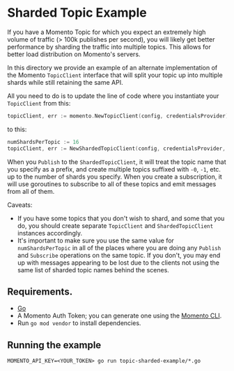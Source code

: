 # Sharded Topic Example

If you have a Momento Topic for which you expect an extremely high volume of traffic (> 100k publishes per second),
you will likely get better performance by sharding the traffic into multiple topics. This allows for better load distribution
on Momento's servers.

In this directory we provide an example of an alternate implementation of the Momento `TopicClient` interface that 
will split your topic up into multiple shards while still retaining the same API.

All you need to do is to update the line of code where you instantiate your `TopicClient` from this:

```go
topicClient, err := momento.NewTopicClient(config, credentialsProvider)
```

to this:

```go
numShardsPerTopic := 16
topicClient, err := NewShardedTopicClient(config, credentialsProvider, numShardsPerTopic)
```

When you `Publish` to the `ShardedTopicClient`, it will treat the topic name that you specify as a prefix, and create
multiple topics suffixed with `-0`, `-1`, etc. up to the number of shards you specify. When you create a subscription,
it will use goroutines to subscribe to all of these topics and emit messages from all of them.

Caveats:
* If you have some topics that you don't wish to shard, and some that you do, you should create separate `TopicClient`
  and `ShardedTopicClient` instances accordingly.
* It's important to make sure you use the same value for `numShardsPerTopic` in all of the places where you are doing
  any `Publish` and `Subscribe` operations on the same topic. If you don't, you may end up with messages appearing to
  be lost due to the clients not using the same list of sharded topic names behind the scenes.

## Requirements.

- [Go](https://go.dev/dl/)
- A Momento Auth Token; you can generate one using the [Momento CLI](https://github.com/momentohq/momento-cli).
- Run `go mod vendor` to install dependencies.

## Running the example

```
MOMENTO_API_KEY=<YOUR_TOKEN> go run topic-sharded-example/*.go
```
